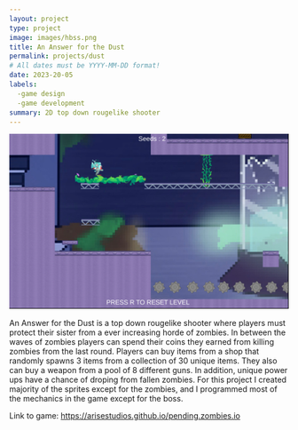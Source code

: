 ```yaml
---
layout: project
type: project
image: images/hbss.png
title: An Answer for the Dust
permalink: projects/dust
# All dates must be YYYY-MM-DD format!
date: 2023-20-05
labels:
  -game design
  -game development
summary: 2D top down rougelike shooter
---
```


<div class="ui rounded images">
  <img class="ui image" src="../images/Screen Shot 2022-08-10 at 10.41.09 AM.png">
</div>

 <!--<video controls="true" autoplay="" loop="" muted="" playsinline="" style="object-fit: cover; width: 100%; height: 100%;">
    <source src="images/sample-gameplay1.mp4" type="video/mp4">
</video>-->
  

An Answer for the Dust is a top down rougelike shooter where players must protect their sister from a ever increasing horde of zombies. In between the waves of zombies players can spend their coins they earned from killing zombies from the last round. Players can buy items from a shop that randomly spawns 3 items from a collection of 30 unique items. They also can buy a weapon from a pool of 8 different guns. In addition, unique power ups have a chance of droping from fallen zombies. For this project I created majority of the sprites except for the zombies, and I programmed most of the mechanics in the game except for the boss.  

Link to game: https://arisestudios.github.io/pending.zombies.io